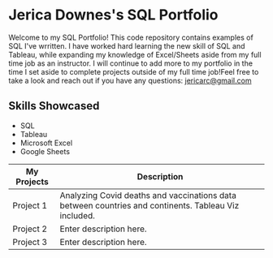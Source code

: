 # Jerica Downes's SQL Portfolio #

Welcome to my SQL Portfolio! This code repository contains examples of SQL I've wrritten. I have worked hard learning the new skill of SQL and Tableau, while expanding my knowledge of Excel/Sheets aside from my full time job as an instructor. I will continue to add more to my portfolio in the time I set aside to complete projects outside of my full time job!Feel free to take a look and reach out if you have any questions: jericarc@gmail.com

## Skills Showcased ##
* SQL
* Tableau
* Microsoft Excel
* Google Sheets


My Projects  | Description
------------- | -------------
Project 1  | Analyzing Covid deaths and vaccinations data between countries and continents. Tableau Viz included.
Project 2  | Enter description here.
Project 3  | Enter description here.
